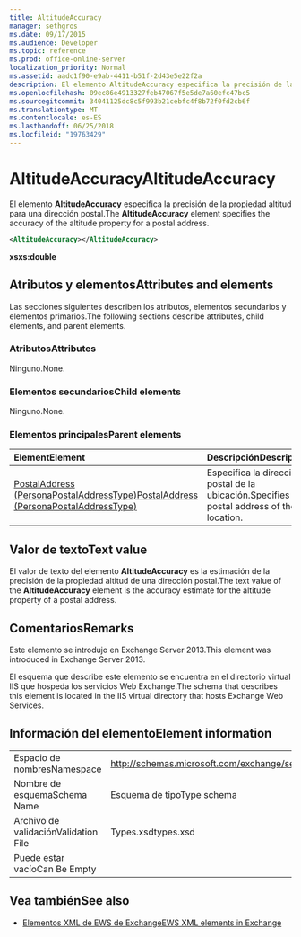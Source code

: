 ```yaml
---
title: AltitudeAccuracy
manager: sethgros
ms.date: 09/17/2015
ms.audience: Developer
ms.topic: reference
ms.prod: office-online-server
localization_priority: Normal
ms.assetid: aadc1f90-e9ab-4411-b51f-2d43e5e22f2a
description: El elemento AltitudeAccuracy especifica la precisión de la propiedad altitud para una dirección postal.
ms.openlocfilehash: 09ec86e4913327feb47067f5e5de7a60efc47bc5
ms.sourcegitcommit: 34041125dc8c5f993b21cebfc4f8b72f0fd2cb6f
ms.translationtype: MT
ms.contentlocale: es-ES
ms.lasthandoff: 06/25/2018
ms.locfileid: "19763429"
---
```

# <a name="altitudeaccuracy"></a><span data-ttu-id="fc44b-103">AltitudeAccuracy</span><span class="sxs-lookup"><span data-stu-id="fc44b-103">AltitudeAccuracy</span></span>

<span data-ttu-id="fc44b-104">El elemento **AltitudeAccuracy** especifica la precisión de la propiedad altitud para una dirección postal.</span><span class="sxs-lookup"><span data-stu-id="fc44b-104">The **AltitudeAccuracy** element specifies the accuracy of the altitude property for a postal address.</span></span> 
  
```XML
<AltitudeAccuracy></AltitudeAccuracy>
```

 <span data-ttu-id="fc44b-105">**xs**</span><span class="sxs-lookup"><span data-stu-id="fc44b-105">**xs:double**</span></span>
## <a name="attributes-and-elements"></a><span data-ttu-id="fc44b-106">Atributos y elementos</span><span class="sxs-lookup"><span data-stu-id="fc44b-106">Attributes and elements</span></span>

<span data-ttu-id="fc44b-107">Las secciones siguientes describen los atributos, elementos secundarios y elementos primarios.</span><span class="sxs-lookup"><span data-stu-id="fc44b-107">The following sections describe attributes, child elements, and parent elements.</span></span>
  
### <a name="attributes"></a><span data-ttu-id="fc44b-108">Atributos</span><span class="sxs-lookup"><span data-stu-id="fc44b-108">Attributes</span></span>

<span data-ttu-id="fc44b-109">Ninguno.</span><span class="sxs-lookup"><span data-stu-id="fc44b-109">None.</span></span>
  
### <a name="child-elements"></a><span data-ttu-id="fc44b-110">Elementos secundarios</span><span class="sxs-lookup"><span data-stu-id="fc44b-110">Child elements</span></span>

<span data-ttu-id="fc44b-111">Ninguno.</span><span class="sxs-lookup"><span data-stu-id="fc44b-111">None.</span></span>
  
### <a name="parent-elements"></a><span data-ttu-id="fc44b-112">Elementos principales</span><span class="sxs-lookup"><span data-stu-id="fc44b-112">Parent elements</span></span>

|<span data-ttu-id="fc44b-113">**Element**</span><span class="sxs-lookup"><span data-stu-id="fc44b-113">**Element**</span></span>|<span data-ttu-id="fc44b-114">**Descripción**</span><span class="sxs-lookup"><span data-stu-id="fc44b-114">**Description**</span></span>|
|:-----|:-----|
|[<span data-ttu-id="fc44b-115">PostalAddress (PersonaPostalAddressType)</span><span class="sxs-lookup"><span data-stu-id="fc44b-115">PostalAddress (PersonaPostalAddressType)</span></span>](postaladdress-personapostaladdresstype.md) <br/> |<span data-ttu-id="fc44b-116">Especifica la dirección postal de la ubicación.</span><span class="sxs-lookup"><span data-stu-id="fc44b-116">Specifies the postal address of the location.</span></span>  <br/> |
   
## <a name="text-value"></a><span data-ttu-id="fc44b-117">Valor de texto</span><span class="sxs-lookup"><span data-stu-id="fc44b-117">Text value</span></span>

<span data-ttu-id="fc44b-118">El valor de texto del elemento **AltitudeAccuracy** es la estimación de la precisión de la propiedad altitud de una dirección postal.</span><span class="sxs-lookup"><span data-stu-id="fc44b-118">The text value of the **AltitudeAccuracy** element is the accuracy estimate for the altitude property of a postal address.</span></span> 
  
## <a name="remarks"></a><span data-ttu-id="fc44b-119">Comentarios</span><span class="sxs-lookup"><span data-stu-id="fc44b-119">Remarks</span></span>

<span data-ttu-id="fc44b-120">Este elemento se introdujo en Exchange Server 2013.</span><span class="sxs-lookup"><span data-stu-id="fc44b-120">This element was introduced in Exchange Server 2013.</span></span>
  
<span data-ttu-id="fc44b-121">El esquema que describe este elemento se encuentra en el directorio virtual IIS que hospeda los servicios Web Exchange.</span><span class="sxs-lookup"><span data-stu-id="fc44b-121">The schema that describes this element is located in the IIS virtual directory that hosts Exchange Web Services.</span></span>
  
## <a name="element-information"></a><span data-ttu-id="fc44b-122">Información del elemento</span><span class="sxs-lookup"><span data-stu-id="fc44b-122">Element information</span></span>

|||
|:-----|:-----|
|<span data-ttu-id="fc44b-123">Espacio de nombres</span><span class="sxs-lookup"><span data-stu-id="fc44b-123">Namespace</span></span>  <br/> |http://schemas.microsoft.com/exchange/services/2006/types  <br/> |
|<span data-ttu-id="fc44b-124">Nombre de esquema</span><span class="sxs-lookup"><span data-stu-id="fc44b-124">Schema Name</span></span>  <br/> |<span data-ttu-id="fc44b-125">Esquema de tipo</span><span class="sxs-lookup"><span data-stu-id="fc44b-125">Type schema</span></span>  <br/> |
|<span data-ttu-id="fc44b-126">Archivo de validación</span><span class="sxs-lookup"><span data-stu-id="fc44b-126">Validation File</span></span>  <br/> |<span data-ttu-id="fc44b-127">Types.xsd</span><span class="sxs-lookup"><span data-stu-id="fc44b-127">types.xsd</span></span>  <br/> |
|<span data-ttu-id="fc44b-128">Puede estar vacío</span><span class="sxs-lookup"><span data-stu-id="fc44b-128">Can Be Empty</span></span>  <br/> ||
   
## <a name="see-also"></a><span data-ttu-id="fc44b-129">Vea también</span><span class="sxs-lookup"><span data-stu-id="fc44b-129">See also</span></span>

- [<span data-ttu-id="fc44b-130">Elementos XML de EWS de Exchange</span><span class="sxs-lookup"><span data-stu-id="fc44b-130">EWS XML elements in Exchange</span></span>](ews-xml-elements-in-exchange.md)

